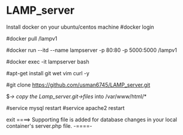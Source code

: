 # LAMP_server
Install docker on your ubuntu/centos machine
#docker login

#docker pull <username>/lampv1

#docker run --itd --name lampserver -p 80:80 -p 5000:5000 <username>/lampv1

#docker exec -it lampserver bash

#apt-get install git wet vim curl -y

#git clone https://github.com/usman6745/LAMP_server.git

$*-> copy the Lamp_server.git->files* into /var/www/html/*

#service mysql restart
#service apache2 restart

exit
====>
Supporting file is added for database changes in your local container's server.php file.
-====-







